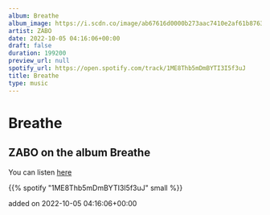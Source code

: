 ```yaml
---
album: Breathe
album_image: https://i.scdn.co/image/ab67616d0000b273aac7410e2af61b876314bd56
artist: ZABO
date: 2022-10-05 04:16:06+00:00
draft: false
duration: 199200
preview_url: null
spotify_url: https://open.spotify.com/track/1ME8Thb5mDmBYTI3I5f3uJ
title: Breathe
type: music
---
```



# Breathe

## ZABO on the album Breathe

You can listen [here](https://open.spotify.com/track/1ME8Thb5mDmBYTI3I5f3uJ)

{{% spotify "1ME8Thb5mDmBYTI3I5f3uJ" small %}}

added on 2022-10-05 04:16:06+00:00